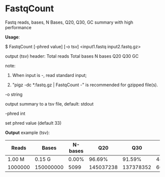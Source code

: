 # FastqCount

Fastq reads, bases, N Bases, Q20, Q30, GC summary with high performance

**Usage**:

  $ FastqCount  [-phred value]  [-o tsv]  <input1.fastq input2.fastq.gz>
  
  output (tsv) header: Total reads  Total bases  N bases  Q20  Q30  GC
  
  note:
  
  1. When input is -, read standard input;
    
  2. "pigz -dc *.fastq.gz | FastqCount -" is recommended for gzipped file(s).

  -o string
  
  output summary to a tsv file, default: stdout
  
  -phred int
  
  set phred value (default 33)

**Output** example (tsv):

| Reads | Bases | N-bases | Q20 | Q30 | GC |
| ----------- | ----------- | ------- | --- | --- | -- |
| 1.00 M | 0.15 G | 0.00% | 96.69% | 91.59% | 44.20% |
| 1000000 | 150000000 | 5099 | 145037238 | 137378352 | 66294072 |
